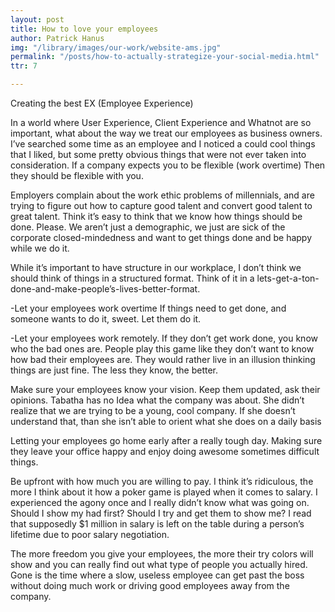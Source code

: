 ```yaml
---
layout: post
title: How to love your employees
author: Patrick Hanus
img: "/library/images/our-work/website-ams.jpg"
permalink: "/posts/how-to-actually-strategize-your-social-media.html"
ttr: 7

---
```

Creating the best EX (Employee Experience)

In a world where User Experience, Client Experience and Whatnot are so important, what about the way we treat our employees as business owners. I’ve searched some time as an employee and I noticed a could cool things that I liked, but some pretty obvious things that were not ever taken into consideration. If a company expects you to be flexible (work overtime) Then they should be flexible with you.

Employers complain about the work ethic problems of millennials, and are trying to figure out how to capture good talent and convert good talent to great talent. Think it’s easy to think that we know how things should be done. Please. We aren’t just a demographic, we just are sick of the corporate closed-mindedness and want to get things done and be happy while we do it.

While it’s important to have structure in our workplace, I don’t think we should think of things in a structured format. Think of it in a lets-get-a-ton-done-and-make-people’s-lives-better-format.

-Let your employees work overtime
If things need to get done, and someone wants to do it, sweet. Let them do it.

-Let your employees work remotely. If they don’t get work done, you know who the bad ones are. People play this game like they don’t want to know how bad their employees are. They would rather live in an illusion thinking things are just fine. The less they know, the better.

Make sure your employees know your vision. 
Keep them updated, ask their opinions. Tabatha has no Idea what the company was about. She didn’t realize that we are trying to be a young, cool company. If she doesn’t understand that, than she isn’t able to orient what she does on a daily basis

Letting your employees go home early after a really tough day. 
Making sure they leave your office happy and enjoy doing awesome sometimes difficult things.

Be upfront with how much you are willing to pay.
I think it’s ridiculous, the more I think about it how a poker game is played when it comes to salary. I experienced the agony once and I really didn’t know what was going on. Should I show my had first? Should I try and get them to show me? I read that supposedly $1 million in salary is left on the table during a person’s lifetime due to poor salary negotiation.

The more freedom you give your employees, the more their try colors will show and you can really find out what type of people you actually hired. Gone is the time where a slow, useless employee can get past the boss without doing much work or driving good employees away from the company.